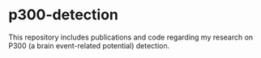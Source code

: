 # p300-detection
This repository includes publications and code regarding my research on P300 (a brain event-related potential) detection.
